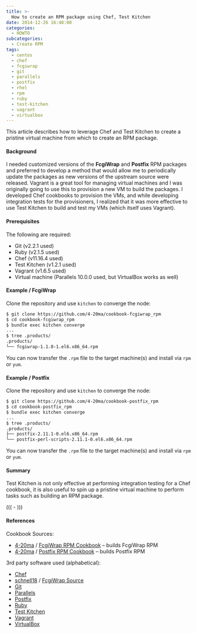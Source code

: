 ```yaml
---
title: >-
  How to create an RPM package using Chef, Test Kitchen
date: 2014-12-26 16:48:00
categories:
  - HOWTO
subcategories:
  - Create RPM
tags:
  - centos
  - chef
  - fcgiwrap
  - git
  - parallels
  - postfix
  - rhel
  - rpm
  - ruby
  - test-kitchen
  - vagrant
  - virtualbox
---
```


This article describes how to leverage Chef and Test Kitchen to create a pristine virtual machine from which to create an RPM package.

#### Background

I needed customized versions of the **FcgiWrap** and **Postfix** RPM packages and preferred to develop a method that would allow me to periodically update the packages as new versions of the upstream source were released. Vagrant is a great tool for managing virtual machines and I was originally going to use this to provision a new VM to build the packages. I developed Chef cookbooks to provision the VMs, and while developing integration tests for the provisioners, I realized that it was more effective to use Test Kitchen to build and test my VMs (which itself uses Vagrant).

<!-- more -->

#### Prerequisites

The following are required:

- Git (v2.2.1 used)
- Ruby (v2.1.5 used)
- Chef (v11.16.4 used)
- Test Kitchen (v1.2.1 used)
- Vagrant (v1.6.5 used)
- Virtual machine (Parallels 10.0.0 used, but VirtualBox works as well)

#### Example / FcgiWrap

Clone the repository and use `kitchen` to converge the node:

```` bash
$ git clone https://github.com/4-20ma/cookbook-fcgiwrap_rpm
$ cd cookbook-fcgiwrap_rpm
$ bundle exec kitchen converge
...
$ tree .products/
.products/
└── fcgiwrap-1.1.0-1.el6.x86_64.rpm
````

You can now transfer the `.rpm` file to the target machine(s) and install via `rpm` or `yum`.

#### Example / Postfix

Clone the repository and use `kitchen` to converge the node:

```` bash
$ git clone https://github.com/4-20ma/cookbook-postfix_rpm
$ cd cookbook-postfix_rpm
$ bundle exec kitchen converge
...
$ tree .products/
.products/
├── postfix-2.11.1-0.el6.x86_64.rpm
└── postfix-perl-scripts-2.11.1-0.el6.x86_64.rpm
````

You can now transfer the `.rpm` file to the target machine(s) and install via `rpm` or `yum`.

#### Summary

Test Kitchen is not only effective at performing integration testing for a Chef cookbook, it is also useful to spin up a pristine virtual machine to perform tasks such as building an RPM package.

((( <nop class="fa fa-glass"> - <nop class="fa fa-music"> )))

####  References

Cookbook Sources:

- <nop class="fa fa-github"> [4-20ma](https://github.com/4-20ma) / [FcgiWrap RPM Cookbook](https://github.com/4-20ma/cookbook-fcgiwrap_rpm) – builds FcgiWrap RPM
- <nop class="fa fa-github"> [4-20ma](https://github.com/4-20ma) / [Postfix RPM Cookbook](https://github.com/4-20ma/cookbook-postfix_rpm) – builds Postfix RPM

3rd party software used (alphabetical):

- [Chef](https://www.chef.io)
- <nop class="fa fa-github"> [schnell18](https://github.com/schnell18) / [FcgiWrap Source](https://github.com/schnell18/fcgiwrap)
- <nop class="fa fa-git-square"> [Git](https://git-scm.com)
- [Parallels](http://www.parallels.com)
- [Postfix](http://www.postfix.org)
- [Ruby](https://www.ruby-lang.org/en/)
- [Test Kitchen](http://kitchen.ci)
- [Vagrant](https://www.vagrantup.com)
- [VirtualBox](https://www.virtualbox.org)
